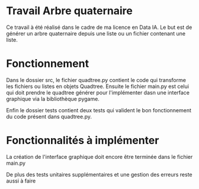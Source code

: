 # Travail Arbre quaternaire
Ce travail à été réalisé dans le cadre de ma licence en Data IA. Le but est de générer un arbre quaternaire depuis une liste ou un fichier contenant une liste.

# Fonctionnement

Dans le dossier src, le fichier quadtree.py contient le code qui transforme les fichiers ou listes en objets Quadtree. Ensuite le fichier main.py est celui qui doit prendre le quadtree générer pour l'implémenter dasn une interface graphique via la bibliothèque pygame.

Enfin le dossier tests contient deux tests qui valident le bon fonctionnement du code présent dans quadtree.py.

# Fonctionnalités à implémenter 

La création de l'interface graphique doit encore être terminée dans le fichier main.py

De plus des tests unitaires supplémentaires et une gestion des erreurs reste aussi à faire 

